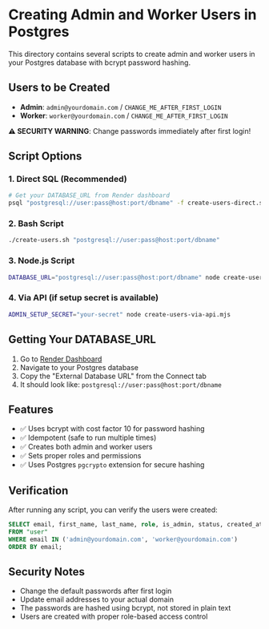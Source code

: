 # Creating Admin and Worker Users in Postgres

This directory contains several scripts to create admin and worker users in your Postgres database with bcrypt password hashing.

## Users to be Created

- **Admin**: `admin@yourdomain.com` / `CHANGE_ME_AFTER_FIRST_LOGIN`
- **Worker**: `worker@yourdomain.com` / `CHANGE_ME_AFTER_FIRST_LOGIN`

**⚠️ SECURITY WARNING**: Change passwords immediately after first login!

## Script Options

### 1. Direct SQL (Recommended)
```bash
# Get your DATABASE_URL from Render dashboard
psql "postgresql://user:pass@host:port/dbname" -f create-users-direct.sql
```

### 2. Bash Script
```bash
./create-users.sh "postgresql://user:pass@host:port/dbname"
```

### 3. Node.js Script
```bash
DATABASE_URL="postgresql://user:pass@host:port/dbname" node create-users-node.mjs
```

### 4. Via API (if setup secret is available)
```bash
ADMIN_SETUP_SECRET="your-secret" node create-users-via-api.mjs
```

## Getting Your DATABASE_URL

1. Go to [Render Dashboard](https://dashboard.render.com)
2. Navigate to your Postgres database
3. Copy the "External Database URL" from the Connect tab
4. It should look like: `postgresql://user:pass@host:port/dbname`

## Features

- ✅ Uses bcrypt with cost factor 10 for password hashing
- ✅ Idempotent (safe to run multiple times)
- ✅ Creates both admin and worker users
- ✅ Sets proper roles and permissions
- ✅ Uses Postgres `pgcrypto` extension for secure hashing

## Verification

After running any script, you can verify the users were created:

```sql
SELECT email, first_name, last_name, role, is_admin, status, created_at 
FROM "user" 
WHERE email IN ('admin@yourdomain.com', 'worker@yourdomain.com')
ORDER BY email;
```

## Security Notes

- Change the default passwords after first login
- Update email addresses to your actual domain
- The passwords are hashed using bcrypt, not stored in plain text
- Users are created with proper role-based access control
